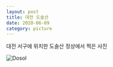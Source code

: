 ```yaml
---
layout: post
title: 대전 도솔산
date: 2020-06-09
category: picture
---
```


대전 서구에 위치한 도솔산 정상에서 찍은 사진

<!--break-->

![Dosol](/media/picture/20200609/20200609_112548.jpg)
